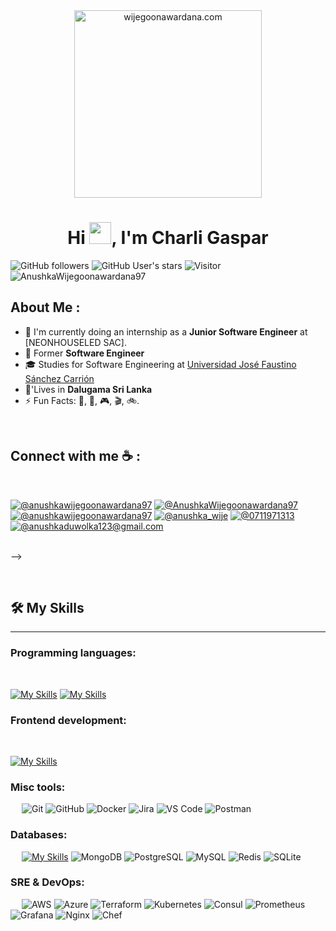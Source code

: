 <div align="center" width="50">
    <img alt="wijegoonawardana.com" src="./assets/oh hi there.png" width="300"/>
</div>
<h1 align="center">Hi <img src="https://media.giphy.com/media/hvRJCLFzcasrR4ia7z/giphy.gif" width="35">, I'm  Charli Gaspar</h1>

![GitHub followers](https://img.shields.io/github/followers/AnushkaWijegoonawardana97?style=social) ![GitHub User's stars](https://img.shields.io/github/stars/AnushkaWijegoonawardana97?style=social) ![Visitor](https://visitor-badge.laobi.icu/badge?page_id=AnushkaWijegoonawardana97.repoName) <img src="https://komarev.com/ghpvc/?username=AnushkaWijegoonawardana97" alt="AnushkaWijegoonawardana97" />

## About Me :
- 🏢 I'm currently doing an internship as a **Junior Software Engineer** at [NEONHOUSELED SAC].
- 🏢 Former **Software Engineer** 
- 🎓 Studies for Software Engineering at [ Universidad José Faustino Sánchez Carrión]([https://www.londonmet.ac.uk/](https://unjfsc.edu.pe))
- 🏡'Lives in **Dalugama Sri Lanka**
- ⚡ Fun Facts: 🍕, 🏀, 🎮, 🎬, 🚲.

<br>

## Connect with me ☕ :

<br>

[![@anushkawijegoonawardana97](https://img.icons8.com/fluency/48/000000/instagram-new.png "@anushkawijegoonawardana97")]([https://www.instagram.com/anushkawijegoonawardana97/](https://www.instagram.com/joel_gt18/)) [![@AnushkaWijegoonawardana97](https://img.icons8.com/fluency/48/000000/facebook.png "@AnushkaWijegoonawardana97")]([https://www.facebook.com/AnushkaWijegoonawardana97](https://www.facebook.com/charlie.gsprtrzn)) [![@anushkawijegoonawardana97](https://img.icons8.com/fluency/48/000000/linkedin.png "@anushkawijegoonawardana97")]([https://www.linkedin.com/in/anushkawijegoonawardana97/](https://www.linkedin.com/in/charli-joel-gaspar-tarazona-604947284/)) [![@anushka_wije](https://img.icons8.com/fluency/48/000000/twitter-squared.png "@anushka_wije")](https://twitter.com/anushka_wije) [![@0711971313](https://img.icons8.com/fluency/48/000000/phone-disconnected.png "@0711971313")](tel:0711971313) [![@anushkaduwolka123@gmail.com](https://img.icons8.com/fluency/48/000000/apple-mail.png "@anushkaduwolka123@gmail.com")](anushkaduwolka123@gmail.com)

<br>
-->

&emsp;

## 🛠️ My Skills
-------------------
### Programming languages:
&emsp;

[![My Skills](https://skillicons.dev/icons?i=js,typescript,cs,php)](https://skillicons.dev)
[![My Skills](https://skillicons.dev/icons?i=java,kotlin)](https://skillicons.dev)

### Frontend development:
&emsp;

[![My Skills](https://skillicons.dev/icons?i=html,css,react,express,nodejs,figma,scss,dotnet)](https://skillicons.dev)


### Misc tools:
&emsp;
![Git](https://img.shields.io/badge/-Git-000?&logo=Git)
![GitHub](https://img.shields.io/badge/-GitHub-000?&logo=GitHub)
![Docker](https://img.shields.io/badge/-Docker-000?&logo=Docker)
![Jira](https://img.shields.io/badge/-Jira-000?&logo=Jira)
![VS Code](https://img.shields.io/badge/-VS%20Code-000?&logo=Visual-Studio-Code)
![Postman](https://img.shields.io/badge/-Postman-000?&logo=Postman)




### Databases:
&emsp;
[![My Skills](https://skillicons.dev/icons?i=mongodb,firebase,sqlite,mysql)](https://skillicons.dev)
![MongoDB](https://img.shields.io/badge/-MongoDB-000?&logo=MongoDB)
![PostgreSQL](https://img.shields.io/badge/-PostgreSQL-000?&logo=PostgreSQL)
![MySQL](https://img.shields.io/badge/-MySQL-000?&logo=MySQL)
![Redis](https://img.shields.io/badge/-Redis-000?&logo=Redis)
![SQLite](https://img.shields.io/badge/-SQLite-000?&logo=SQLite)

### SRE & DevOps:
&emsp;
![AWS](https://img.shields.io/badge/-AWS-000?&logo=Amazon-AWS)
![Azure](https://img.shields.io/badge/-Azure-000?&logo=Microsoft-Azure)
![Terraform](https://img.shields.io/badge/-Terraform-000?&logo=Terraform)
![Kubernetes](https://img.shields.io/badge/-Kubernetes-000?&logo=Kubernetes)
![Consul](https://img.shields.io/badge/-Consul-000?&logo=Consul)
![Prometheus](https://img.shields.io/badge/-Prometheus-000?&logo=Prometheus)
![Grafana](https://img.shields.io/badge/-Grafana-000?&logo=Grafana)
![Nginx](https://img.shields.io/badge/-Nginx-000?&logo=Nginx)
![Chef](https://img.shields.io/badge/-Chef-000?&logo=Chef)


&emsp;

